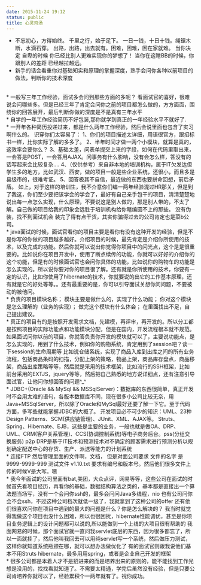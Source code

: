 ```yaml
---
date: 2015-11-24 19:12
status: public
title: 心灵鸡汤
---
```


* 不忘初心，方得始终。
    千里之行，始于足下。
    一日一钱，十日十钱。绳锯木断，水滴石穿。
    出路，出路，出去就有。困难，困难，困在家就难。
    当你决定 自卑的时候 你已经比别人更难实现你的梦想了！
    当你在这瞎BB的时候，你跟别人的差距 已经越拉越远。
* 新手的话会看重你对基础知实和原理的掌握深度，熟手会问你各种以前项目的做法，判断你的技术深度
 <br>
* 一般写三年工作经验，面试多会问到那些方面的多呢？
看面试官的喜好，很难说会问哪些多。但是已经三年了肯定会问你之前的项目都怎么做的，方方面面，围绕你的回答展开，最后判断你做的深度是不是真有三年水平
<br>	
* 自学的一年工作经验简历不好包装,那你就学到真正的一年经验水平不就好了.
<br>
* 一开年各种简历投递过来，都是什么两年工作经验，然后会说里面也包含了实习啊什么的。
	识穿你们太容易了：
	1、你们的项目描述太详细，用语很官方，跟招标书一样，比你实际了解的多多了。
	2、半年时间才做一两个小模块，就算是真的，这效率会要你么？
	3、基础太差，问表单提交上来的字段，如何在代码里取出来，一会答是POST，一会答用AJAX。问事务有什么影响，没有会怎么样，答没有的话写起来会比较复杂....
	4、（仅供参考）来自非本地的培训机构，属于IT欠发达但学生多的地方，比如武汉、西安，做的项目一般是些企业系统，还很小，而且多是县级市的，很难考证。
	5、回答极其不自信，最近做的东西也要拼命回想，前后矛盾。
	如上，对于这样的培训生，我不介意你们编一两年经验混过HR那关，但是到了我这，你们至少要把该学会的学会了，最好有自己亲手包干的项目，清清楚楚地说出每一点怎么实现，什么原理，不要说这是别人做的，那是别人带的，不太了解。自己做的项目给我的印象会远胜于培训机构给你瞎编圆不上的那些。
	没有伪装，找不到面试机会
		装完了得有点干货，其实你骗得过去的公司肯定也是菜b公司。	
	<br>	
* java面试的时候，面试官看你的项目主要是看你有没有这种开发的经验，但是不是你写的你做的项目越多越好。介绍项目的时候，最先肯定是介绍你所使用的技术，以及完成的功能。然后你就可以说出你觉得你项目中的闪光点，这个是是很重要的。比如说你在项目开发中，使用了断点续传的功能，你就可以好好的介绍你的这个功能，但是有的时候面试官也会问你具体的功能，比如说你的购物车的功能是怎么实现的。所以说你要对你的项目很了解。还有就是你所使用的技术，你要有一定的认识，比如你使用了hibernate的技术，你就要说的出它的工作基本原理，还有就是它的好处等等。。还有最重要的是，你可以引导面试关想你问问题，不要被动的被他问。
	<br>	
* 负责的项目模块名称；
模块主要是做什么的，实现了什么功能；
你对这个模块是怎么理解的（业务的实现）；
做完这个模块有什么体会；
在里面找出不足，自己提出建议。
<br>
* 真正的项目有的是按照开发需求文档，先建模，再评审，再开发的。所以分工都是按照项目的实际功能点和功能模块分配，但是在国内，开发流程根本就不规范。如果面试问你以前的项目，你就答负责你开发的模块就可以了，主要说功能点，是怎么实现的，用到了什么技术，例如你的购物系统，肯定用到了session吧？谈一下session的生命周期等
比如说仓储系统，实现了商品入库到出库之间的所有业务流程，包括商品条码的扫描，分配上架的策略，物品上架，商品库存盘点，商品移架，商品出库策略等等，然后就是采用的技术框架，比如流行的SSH框架，比如前台采用的EXTJS，jquery等等，然后把自己熟悉的地方说详细点，还有注意引导面试官，让他问你想回答的问题^_^
<br>
* JDBC+(Oracle && MySql && MSSqlServer)：数据库的东西很简单，真正开发时不会用太难的语句，各版本数据库不同，现在很多小公司比较无奈，用Java+MSSqlServer，所以除了Oracle和MySql最好还要了解一下它。至于代码方面，多写些就能掌握JDBC的大概了。
开发项目必不可少的知识：UML、23种Design Patterns、SCM(供应链管理)、JUnit、XML、AJAX等。
Struts、Spring、Hibernate、EJB，这些是主要的业务，一般也就是做OA、DRP、UML、CRM(客户关系管理)、CCS(协调控制系统)等电子商务后台。pss(分组交换服务) p2p
DRP是基于IT技术和预测技术对不确定的顾客需求进行预测分析以规划确定配送中心的存货、生产、派送等能力的计划系统
<br>
* 连接FTP 然后管理里面的文件啊，文档，
但是对面公司要求 文件的名字 是 9999-9999-999 测试文件 v1.10.txt 要求有编号和版本号。然后他们很多文件上传的时候V是大写。嗯
<br>
* 我今年面试的公司里面有bat,美团，大众点评，网易等等，这些公司在面试的时候首先看项目经历，再看你的基础，数据结构算法之类的，基本都是直接出一个算法题当场写，没有一个会问你ssh的，最多会问问Java多线程，nio
也有公司问你会不会ssh，不过这种公司档次就低一级了，我就拿到了这种公司的offer
还有他们很喜欢问你在项目中遇到的最大的问题是什么？你是怎么解决的？
我当时就觉得我做这个项目也没什么困难，所以也很困扰，hibernate性能调优，甚至是你项目业务逻辑上的设计问题都可以说的,所以能做到一个上线的大项目很有帮助的
我面网易的时候，那个面试官就一直问我servlet底层的东西，因为很多都忘了，所以一面就挂了，然后他叫我回去可以用纯servlet写一个系统，然后做压力测试，这样你就知道系统瓶颈在哪，就可以想办法做优化了
有的面试官则跟我说他们基本不用Struts hibernate，最多用用spring，或者是企业自己开发的框架
<br>
* 很多公司都是本着人才不是招进来的而是培养出来的原则的，能不能找到工作光想是没用的，找找看就知道了。不需要太精通，学完后虽然没有经验，但是只要公司肯培养你就可以了，经验累积个一两年就有了。祝你成功。
<br>